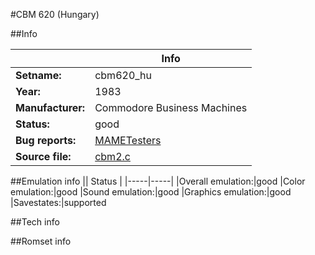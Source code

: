 #CBM 620 (Hungary)

##Info

||Info|
|-----|-----|
|**Setname:**|cbm620_hu
|**Year:**|1983
|**Manufacturer:**|Commodore Business Machines
|**Status:**|good
|**Bug reports:**|[MAMETesters](http://mametesters.org/view_all_set.php?type=1&temporary=y&search=cbm2.c)
|**Source file:**|[cbm2.c](https://github.com/mamedev/mame/blob/master/src/mess/drivers/cbm2.c)

##Emulation info
|| Status |
|-----|-----|
|Overall emulation:|good
|Color emulation:|good
|Sound emulation:|good
|Graphics emulation:|good
|Savestates:|supported

##Tech info

##Romset info

<!--- START OF EDITED COMMENT DO NOT TOUCH TEXT ABOVE-->
